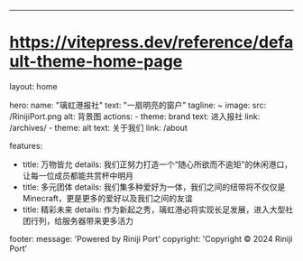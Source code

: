 ---
# https://vitepress.dev/reference/default-theme-home-page
layout: home

hero:
  name: "璃虹港报社"
  text: "一扇明亮的窗户"
  tagline: ~
  image: 
    src: /RinijiPort.png
    alt: 背景图
  actions:
    - theme: brand
      text: 进入报社
      link: /archives/
    - theme: alt
      text: 关于我们
      link: /about

features:
  - title: 万物皆允
    details: 我们正努力打造一个“随心所欲而不逾矩”的休闲港口，让每一位成员都能共赏杯中明月
  - title: 多元团体
    details: 我们集多种爱好为一体，我们之间的纽带将不仅仅是Minecraft，更是更多的爱好以及我们之间的友谊
  - title: 精彩未来
    details: 作为新起之秀，璃虹港必将实现长足发展，进入大型社团行列，给服务器带来更多活力

footer:
  message: 'Powered by Riniji Port'
  copyright: 'Copyright © 2024 Riniji Port'